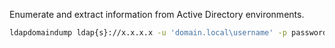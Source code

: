 Enumerate and extract information from Active Directory environments.

```bash
ldapdomaindump ldap{s}://x.x.x.x -u 'domain.local\username' -p password
```